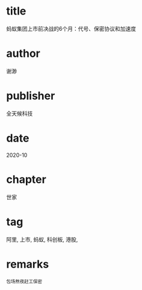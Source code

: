 # title
蚂蚁集团上市前决战的6个月：代号、保密协议和加速度

# author
谢渺

# publisher
全天候科技

# date
2020-10

# chapter
世家

# tag
阿里, 上市, 蚂蚁, 科创板, 港股, 

# remarks
`包场熬夜赶工保密`
